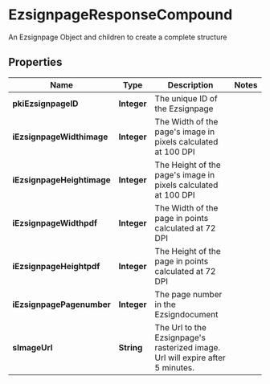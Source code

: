 

# EzsignpageResponseCompound

An Ezsignpage Object and children to create a complete structure

## Properties

Name | Type | Description | Notes
------------ | ------------- | ------------- | -------------
**pkiEzsignpageID** | **Integer** | The unique ID of the Ezsignpage | 
**iEzsignpageWidthimage** | **Integer** | The Width of the page&#39;s image in pixels calculated at 100 DPI | 
**iEzsignpageHeightimage** | **Integer** | The Height of the page&#39;s image in pixels calculated at 100 DPI | 
**iEzsignpageWidthpdf** | **Integer** | The Width of the page in points calculated at 72 DPI | 
**iEzsignpageHeightpdf** | **Integer** | The Height of the page in points calculated at 72 DPI | 
**iEzsignpagePagenumber** | **Integer** | The page number in the Ezsigndocument | 
**sImageUrl** | **String** | The Url to the Ezsignpage&#39;s rasterized image.  Url will expire after 5 minutes. | 



